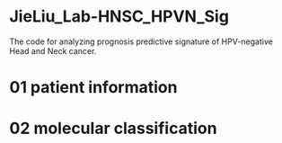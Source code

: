 # JieLiu_Lab-HNSC_HPVN_Sig
The code for analyzing prognosis predictive signature of HPV-negative Head and Neck cancer.
# 01 patient information
# 02 molecular classification
